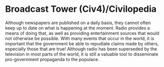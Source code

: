 # Broadcast Tower (Civ4)/Civilopedia

Although newspapers are published on a daily basis, they cannot often keep up to date on what is happening at the moment. Radio provides a means of doing that, as well as providing entertainment sources that would not otherwise be possible. With many events that occur in the world, it is important that the government be able to repudiate claims made by others, especially those that are true! Although radio has been superseded by the television in most parts of the world, it is still a valuable tool to disseminate pro-government propaganda to the populace.
